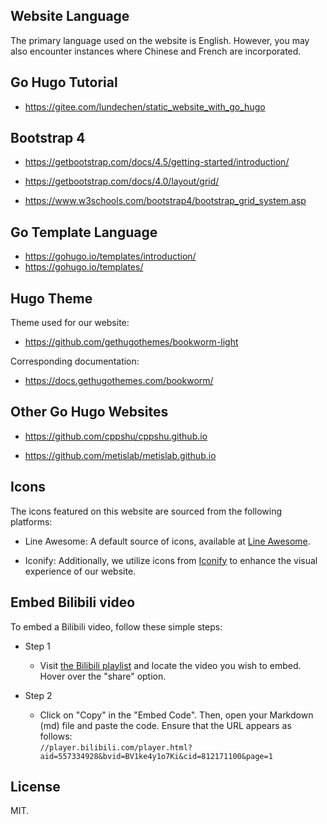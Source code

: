 ## Website Language

The primary language used on the website is English. However, you may also encounter instances where Chinese and French are incorporated.



## Go Hugo Tutorial

- https://gitee.com/lundechen/static_website_with_go_hugo

## Bootstrap 4

- https://getbootstrap.com/docs/4.5/getting-started/introduction/

- https://getbootstrap.com/docs/4.0/layout/grid/

- https://www.w3schools.com/bootstrap4/bootstrap_grid_system.asp


## Go Template Language

- https://gohugo.io/templates/introduction/
- https://gohugo.io/templates/

## Hugo Theme

Theme used for our website:

- https://github.com/gethugothemes/bookworm-light

Corresponding documentation: 

- https://docs.gethugothemes.com/bookworm/

## Other Go Hugo Websites

- https://github.com/cppshu/cppshu.github.io

- https://github.com/metislab/metislab.github.io

## Icons


The icons featured on this website are sourced from the following platforms:

- Line Awesome: A default source of icons, available at [Line Awesome](https://icons8.com/line-awesome).

- Iconify: Additionally, we utilize icons from [Iconify](https://icon-sets.iconify.design/) to enhance the visual experience of our website.

## Embed Bilibili video

To embed a Bilibili video, follow these simple steps:

- Step 1
    - Visit [the Bilibili playlist](https://space.bilibili.com/472463946/channel/collectiondetail?sid=1189630) and locate the video you wish to embed. Hover over the "share" option.

- Step 2
    - Click on "Copy" in the "Embed Code". Then, open your Markdown (md) file and paste the code. Ensure that the URL appears as follows: <br>
  ```//player.bilibili.com/player.html?aid=557334928&bvid=BV1ke4y1o7Ki&cid=812171100&page=1```

## License

MIT. 